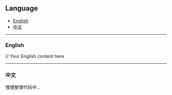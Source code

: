 ## Language

- [English](#english)
- [中文](#中文)

---

### English

// Your English content here

---

### 中文

慢慢整理代码中...


